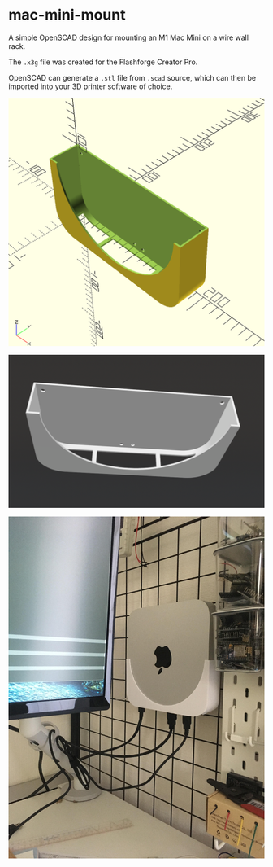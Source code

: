 # mac-mini-mount

A simple OpenSCAD design for mounting an M1 Mac Mini on a wire wall rack.

The `.x3g` file was created for the Flashforge Creator Pro.

OpenSCAD can generate a `.stl` file from `.scad` source, which can then be imported into your 3D printer software of choice.

![open-scad](./images/open_scad.png)

![STL Rendering](./images/stl_file.png)

![real_print](./images/real.jpg)
